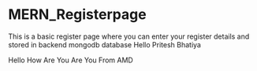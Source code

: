 # MERN_Registerpage
This is a basic register page where you can enter your register details and stored in backend mongodb database
Hello Pritesh Bhatiya

Hello How Are You
Are You From AMD
